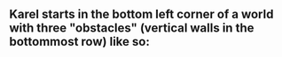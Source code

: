 ## Karel starts in the bottom left corner of a world with three "obstacles" (vertical walls in the bottommost row) like so:

